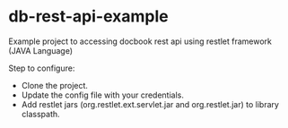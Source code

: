 # db-rest-api-example
Example project to accessing docbook rest api using restlet framework (JAVA Language)

Step to configure:
* Clone the project.
* Update the config file with your credentials.
* Add restlet jars (org.restlet.ext.servlet.jar and org.restlet.jar) to library classpath.
